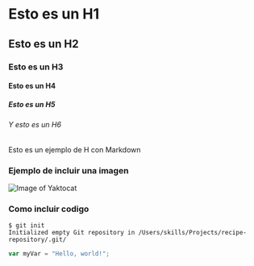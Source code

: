 # Esto es un H1
## Esto es un H2
### Esto es un H3
#### Esto es un H4
##### Esto es un H5
###### Y esto es un H6
Esto es un ejemplo de H con Markdown

### Ejemplo de incluir una imagen
![Image of Yaktocat](https://octodex.github.com/images/yaktocat.png)

### Como incluir codigo

```
$ git init
Initialized empty Git repository in /Users/skills/Projects/recipe-repository/.git/
```

``` javascript
var myVar = "Hello, world!";
```

